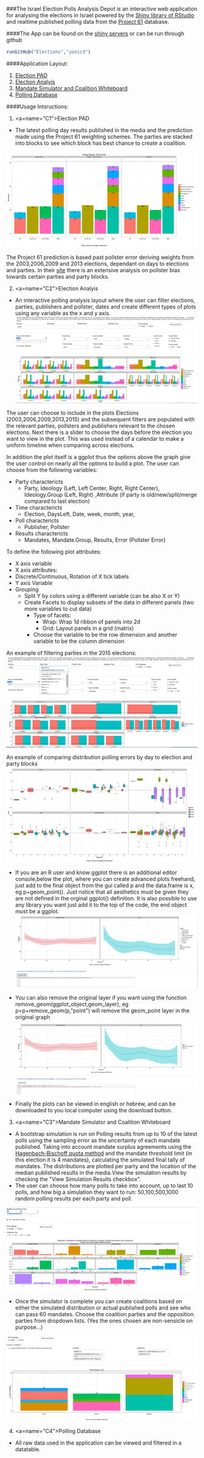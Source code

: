 ###The Israel Election Polls Analysis Depot is an interactive web application for analysing the elections in Israel powered by the [Shiny library of RStudio](http://shiny.rstudio.com/) and realtime published polling data from the [Project 61](http://infomeyda.com/) database.

####The App can be found on the [shiny servers](https://yonicd.shinyapps.io/Elections) or can be run through github

```r
runGitHub("Elections","yonicd")
```

####Application Layout:
1. [Election PAD](#C1)
2. [Election Analyis](#C2)
3. [Mandate Simulator and Coalition Whiteboard](#C3)
4. [Polling Database](#C4)

####Usage Intsructions:
1. <a=name="C1"></a>Election PAD
  * The latest polling day results published in the media and the prediction made using the Project 61 weighting schemes. The parties are stacked into blocks to see which block has best chance to create a coalition.

![alt text](www/LastDayPlot.png "Snapshot of Overview Plot")

The Project 61 prediction is based past pollster error deriving weights from the 2003,2006,2009 and 2013 elections, dependant on days to elections and parties. In their [site](http://shiny.rstudio.com/) there is an extensive analysis on pollster bias towards certain parties and party blocks.
  
2. <a=name="C2"></a>Election Analyis
  * An interactive polling analysis layout where the user can filter elections, parties, publishers and pollster, dates and create different types of plots using any variable as 
the x and y axis.
![alt text](www/pad_screen_grab.png "Snapshot of Election Analysis Page")

The user can choose to include in the plots Elections (2003,2006,2009,2013,2015) and the subsequent filters are populated with the relevant parties, pollsters and publishers relevant to the chosen elections. Next there is a slider to choose the days before the election you want to view in the plot. This was used instead of a calendar to make a uniform timeline when comparing across elections.

In addition the plot itself is a ggplot thus the options above the graph give the user control on nearly all the options to build a plot. The user can choose from the following variables:

  * Party charactericts
    * Party, Ideology (Left, Left Center, Right, Right Center), Ideology.Group (Left, Right) ,Attribute (if party is old/new/split/merge compared to last election)
  * Time charactericts
    * Election, DaysLeft, Date, week, month, year, 
  * Poll charactericts
    * Publisher, Pollster
  * Results charactericts
    * Mandates, Mandate.Group, Results, Error (Pollster Error)

To define the following plot attributes:

  * X axis variable
  * X axis attributes: 
  * Discrete/Continuous, Rotation of X tick labels
  * Y axis Variable
  * Grouping
    * Split Y by colors using a different variable (can be also X or Y)
    * Create Facets to display subsets of the data in different panels (two more variables to cut data)
      * Type of facets: 
        * Wrap: Wrap 1d ribbon of panels into 2d
        * Grid: Layout panels in a grid (matrix)
      * Choose the variable to be the row dimension and another variable to be the column dimension

An example of filtering parties in the 2015 elections:
![alt text](www/pad_screen_grab_filter.png "Snapshot of Election Analysis Page with filter")

An example of comparing distribution polling errors by day to election and party blocks
![alt text](www/ElectionPlot_longitudinal.png "Election Comparison")

  * If you are an R user and know ggplot there is an additional editor console,below the plot, where you can create advanced plots freehand, just add to the final object from the gui called p and the data.frame is x, eg p+geom_point(). Just notice that all aesthetics must be given they are not defined in the orginal ggplot() definition. It is also possible to use any library you want just add it to the top of the code, the end object must be a ggplot.
![alt text](www/pad_screen_grab_ace.png "Snapshot of PAD Plot")

  * You can also remove the original layer if you want using the function remove_geom(ggplot_object,geom_layer), eg p=p+remove_geom(p,"point") will remove the geom_point layer in the original graph
![alt text](www/pad_screen_grab_ace_remove_geom.png "Snapshot of PAD Plot")

  * Finally the plots can be viewed in english or hebrew, and can be downloaded to you local computer using the download button.

  
3. <a=name="C3"></a>Mandate Simulator and Coalition Whiteboard
  * A bootstrap simulation is run on Polling results from up to 10 of the latest polls using the sampling error as the uncertainty of each mandate published. Taking into account mandate surplus agreements using the [Hagenbach-Bischoff quota method](http://en.wikipedia.org/wiki/Hagenbach-Bischoff_quota) and the mandate threshold limit (in this election it is 4 mandates), calculating the simulated final tally of mandates. The distributions are plotted per party and the location of the median published results in the media.View the simulation results by checking the "View Simulation Results checkbox".
  * The user can choose how many polls to take into account, up to last 10 polls, and how big a simulation they want to run: 50,100,500,1000 random polling results per each party and poll.

![alt text](www/sim_screen_grab.png "Election Simulation")

  * Once the simulator is complete you can create coalitions based on either the simulated distribution or actual published polls and see who can pass 60 mandates. Choose the coalition parties and the opposition parties from dropdown lists. (Yes the ones chosen are non-sensicle on purpose...)

![alt text](www/coal_screen_grab.png "Coalition Whiteboard")


4. <a=name="C4"></a>Polling Database
  * All raw data used in the application can be viewed and filtered in a datatable.
  

